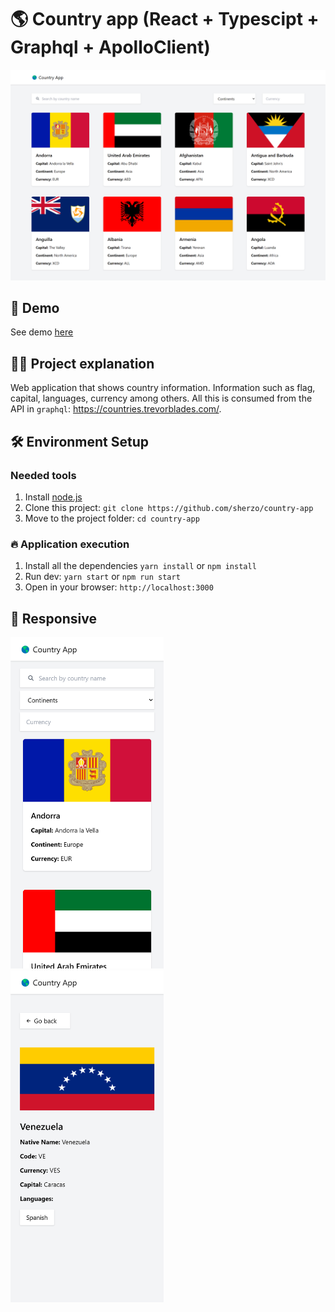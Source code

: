 # 🌎 Country app (React + Typescipt + Graphql + ApolloClient)

 [![Home country app desktop capture](./docs/img/home-desktop-capture.png)](https://country-app-tan.vercel.app)

## 🚀 Demo

See demo [here](https://country-app-tan.vercel.app/)

## 👩‍💻 Project explanation

Web application that shows country information. Information such as flag, capital, languages, currency among others. All this is consumed from the API in `graphql`: <https://countries.trevorblades.com/>.

## 🛠️ Environment Setup

### Needed tools

1. Install [node.js](https://nodejs.org/)
2. Clone this project: `git clone https://github.com/sherzo/country-app`
3. Move to the project folder: `cd country-app`

### 🔥 Application execution

1. Install all the dependencies `yarn install` or `npm install`
2. Run dev: `yarn start` or `npm run start`
3. Open in your browser: `http://localhost:3000`

## 🤳 Responsive

<div style="-webkit-column-count: 2; -moz-column-count: 2; column-count: 2;"><div style="display: inline-block;"><img src="./docs/img/home-mobile-capture.png" /></div>
  <div style="display: inline-block;"><img src="./docs/img/country-mobile-capture.png" /></div></div>
